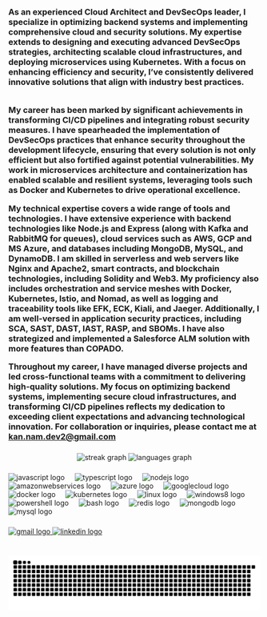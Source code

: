 <h3 align="left">As an experienced Cloud Architect and DevSecOps leader, I specialize in optimizing backend systems and implementing comprehensive cloud and security solutions. My expertise extends to designing and executing advanced DevSecOps strategies, architecting scalable cloud infrastructures, and deploying microservices using Kubernetes. With a focus on enhancing efficiency and security, I’ve consistently delivered innovative solutions that align with industry best practices.<br><br>

My career has been marked by significant achievements in transforming CI/CD pipelines and integrating robust security measures. I have spearheaded the implementation of DevSecOps practices that enhance security throughout the development lifecycle, ensuring that every solution is not only efficient but also fortified against potential vulnerabilities. My work in microservices architecture and containerization has enabled scalable and resilient systems, leveraging tools such as Docker and Kubernetes to drive operational excellence.<br>

My technical expertise covers a wide range of tools and technologies. I have extensive experience with backend technologies like Node.js and Express (along with Kafka and RabbitMQ for queues), cloud services such as AWS, GCP and MS Azure, and databases including MongoDB, MySQL, and DynamoDB. I am skilled in serverless and web servers like Nginx and Apache2, smart contracts, and blockchain technologies, including Solidity and Web3. My proficiency also includes orchestration and service meshes with Docker, Kubernetes, Istio, and Nomad, as well as logging and traceability tools like EFK, ECK, Kiali, and Jaeger. Additionally, I am well-versed in application security practices, including SCA, SAST, DAST, IAST, RASP, and SBOMs. I have also strategized and implemented a Salesforce ALM solution with more features than COPADO.<br>

Throughout my career, I have managed diverse projects and led cross-functional teams with a commitment to delivering high-quality solutions. My focus on optimizing backend systems, implementing secure cloud infrastructures, and transforming CI/CD pipelines reflects my dedication to exceeding client expectations and advancing technological innovation. For collaboration or inquiries, please contact me at kan.nam.dev2@gmail.com</h3>

###

<div align="center">
  <img src="https://streak-stats.demolab.com?user=Pyronewbic&locale=en&mode=daily&theme=dark&hide_border=false&border_radius=5" height="150" alt="streak graph"  />
  <img src="https://github-readme-stats.vercel.app/api/top-langs?username=Pyronewbic&locale=en&hide_title=false&layout=compact&card_width=320&langs_count=5&theme=dark&hide_border=false" height="150" alt="languages graph"  />
</div>

###

<div align="left">
  <img src="https://cdn.jsdelivr.net/gh/devicons/devicon/icons/javascript/javascript-original.svg" height="30" alt="javascript logo"  />
  <img width="12" />
  <img src="https://cdn.jsdelivr.net/gh/devicons/devicon/icons/typescript/typescript-original.svg" height="30" alt="typescript logo"  />
  <img width="12" />
  <img src="https://cdn.jsdelivr.net/gh/devicons/devicon/icons/nodejs/nodejs-original.svg" height="30" alt="nodejs logo"  />
  <img width="12" />
  <img src="https://skillicons.dev/icons?i=aws" height="30" alt="amazonwebservices logo"  />
  <img width="12" />
  <img src="https://cdn.jsdelivr.net/gh/devicons/devicon/icons/azure/azure-original.svg" height="30" alt="azure logo"  />
  <img width="12" />
  <img src="https://cdn.jsdelivr.net/gh/devicons/devicon/icons/googlecloud/googlecloud-original.svg" height="30" alt="googlecloud logo"  />
  <img width="12" />
  <img src="https://cdn.jsdelivr.net/gh/devicons/devicon/icons/docker/docker-original.svg" height="30" alt="docker logo"  />
  <img width="12" />
  <img src="https://cdn.jsdelivr.net/gh/devicons/devicon/icons/kubernetes/kubernetes-plain.svg" height="30" alt="kubernetes logo"  />
  <img width="12" />
  <img src="https://cdn.jsdelivr.net/gh/devicons/devicon/icons/linux/linux-original.svg" height="30" alt="linux logo"  />
  <img width="12" />
  <img src="https://cdn.jsdelivr.net/gh/devicons/devicon/icons/windows8/windows8-original.svg" height="30" alt="windows8 logo"  />
  <img width="12" />
  <img src="https://cdn.simpleicons.org/powershell/5391FE" height="30" alt="powershell logo"  />
  <img width="12" />
  <img src="https://skillicons.dev/icons?i=bash" height="30" alt="bash logo"  />
  <img width="12" />
  <img src="https://cdn.jsdelivr.net/gh/devicons/devicon/icons/redis/redis-original.svg" height="30" alt="redis logo"  />
  <img width="12" />
  <img src="https://cdn.jsdelivr.net/gh/devicons/devicon/icons/mongodb/mongodb-original.svg" height="30" alt="mongodb logo"  />
  <img width="12" />
  <img src="https://cdn.jsdelivr.net/gh/devicons/devicon/icons/mysql/mysql-original.svg" height="30" alt="mysql logo"  />
</div>

###

<div align="left">
  <a href="mailto:kan.nam.dev.2@gmail.com" target="_blank">
    <img src="https://img.shields.io/static/v1?message=Gmail&logo=gmail&label=&color=D14836&logoColor=white&labelColor=&style=for-the-badge" height="35" alt="gmail logo"  />
  </a>
  <a href="https://www.linkedin.com/in/kanishka-nambiar/" target="_blank">
    <img src="https://img.shields.io/static/v1?message=LinkedIn&logo=linkedin&label=&color=0077B5&logoColor=white&labelColor=&style=for-the-badge" height="35" alt="linkedin logo"  />
  </a>
</div>

###

<br clear="both">

<img src="https://raw.githubusercontent.com/Pyronewbic/Pyronewbic/output/snake.svg" alt="Snake animation" />

###
